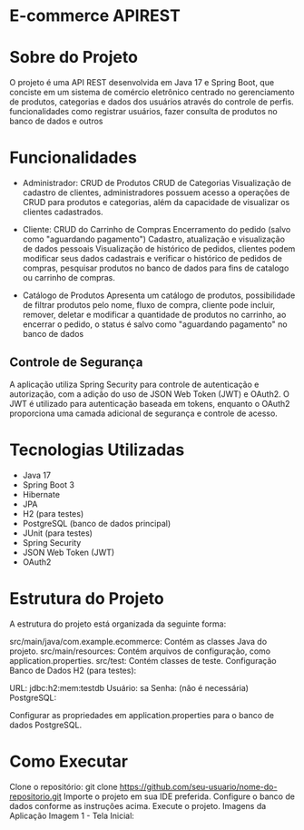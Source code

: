 # E-commerce APIREST

# Sobre do Projeto
O projeto é uma API REST desenvolvida em Java 17 e Spring Boot, que conciste em um sistema de comércio eletrônico centrado no gerenciamento de produtos, categorias e dados dos usuários através do controle de perfis. funcionalidades como registrar usuários, fazer consulta de produtos no banco de dados e outros

# Funcionalidades
* Administrador: CRUD de Produtos
CRUD de Categorias
Visualização de cadastro de clientes,
administradores possuem acesso a operações de CRUD para produtos e categorias, além da capacidade de visualizar os clientes cadastrados.

* Cliente: CRUD do Carrinho de Compras
Encerramento do pedido (salvo como "aguardando pagamento")
Cadastro, atualização e visualização de dados pessoais
Visualização de histórico de pedidos,
clientes podem modificar seus dados cadastrais e verificar o histórico de pedidos de compras, pesquisar produtos no banco de dados para fins de catalogo ou carrinho de compras.

* Catálogo de Produtos
Apresenta um catálogo de produtos,
possibilidade de filtrar produtos pelo nome, 
fluxo de compra, cliente pode incluir, remover, deletar e modificar a quantidade de produtos no carrinho,
ao encerrar o pedido, o status é salvo como "aguardando pagamento" no banco de dados

## Controle de Segurança

A aplicação utiliza Spring Security para controle de autenticação e autorização, com a adição do uso de JSON Web Token (JWT) e OAuth2. O JWT é utilizado para autenticação baseada em tokens, enquanto o OAuth2 proporciona uma camada adicional de segurança e controle de acesso.

# Tecnologias Utilizadas
* Java 17
* Spring Boot 3
* Hibernate
* JPA
* H2 (para testes)
* PostgreSQL (banco de dados principal)
* JUnit (para testes)
* Spring Security
* JSON Web Token (JWT)
* OAuth2

# Estrutura do Projeto
A estrutura do projeto está organizada da seguinte forma:

src/main/java/com.example.ecommerce: Contém as classes Java do projeto.
src/main/resources: Contém arquivos de configuração, como application.properties.
src/test: Contém classes de teste.
Configuração
Banco de Dados
H2 (para testes):

URL: jdbc:h2:mem:testdb
Usuário: sa
Senha: (não é necessária)
PostgreSQL:

Configurar as propriedades em application.properties para o banco de dados PostgreSQL.
# Como Executar
Clone o repositório: git clone https://github.com/seu-usuario/nome-do-repositorio.git
Importe o projeto em sua IDE preferida.
Configure o banco de dados conforme as instruções acima.
Execute o projeto.
Imagens da Aplicação
Imagem 1 - Tela Inicial:
